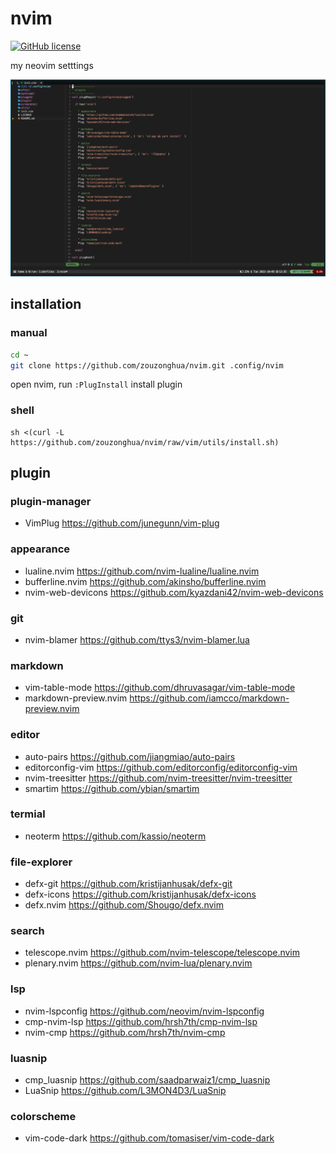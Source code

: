 # nvim
[![GitHub license](https://img.shields.io/badge/license-MIT-blue.svg)](https://github.com/zouzonghua/nvim/blob/main/LICENSE)

my neovim setttings

![screenshot](./screenshot/202110051235.png)

## installation

### manual

```sh
cd ~
git clone https://github.com/zouzonghua/nvim.git .config/nvim
```

open nvim, run `:PlugInstall` install plugin

### shell

```
sh <(curl -L https://github.com/zouzonghua/nvim/raw/vim/utils/install.sh)
```

## plugin

### plugin-manager

- VimPlug <https://github.com/junegunn/vim-plug>

### appearance

- lualine.nvim <https://github.com/nvim-lualine/lualine.nvim>
- bufferline.nvim <https://github.com/akinsho/bufferline.nvim>
- nvim-web-devicons <https://github.com/kyazdani42/nvim-web-devicons>

### git
- nvim-blamer <https://github.com/ttys3/nvim-blamer.lua>

### markdown

- vim-table-mode <https://github.com/dhruvasagar/vim-table-mode>
- markdown-preview.nvim <https://github.com/iamcco/markdown-preview.nvim>

### editor

- auto-pairs <https://github.com/jiangmiao/auto-pairs>
- editorconfig-vim <https://github.com/editorconfig/editorconfig-vim>
- nvim-treesitter <https://github.com/nvim-treesitter/nvim-treesitter>
- smartim <https://github.com/ybian/smartim>

### termial

- neoterm <https://github.com/kassio/neoterm>

### file-explorer

- defx-git <https://github.com/kristijanhusak/defx-git>
- defx-icons <https://github.com/kristijanhusak/defx-icons>
- defx.nvim <https://github.com/Shougo/defx.nvim>

### search

- telescope.nvim <https://github.com/nvim-telescope/telescope.nvim>
- plenary.nvim <https://github.com/nvim-lua/plenary.nvim>

### lsp

- nvim-lspconfig <https://github.com/neovim/nvim-lspconfig>
- cmp-nvim-lsp <https://github.com/hrsh7th/cmp-nvim-lsp>
- nvim-cmp <https://github.com/hrsh7th/nvim-cmp>

### luasnip

- cmp_luasnip <https://github.com/saadparwaiz1/cmp_luasnip>
- LuaSnip <https://github.com/L3MON4D3/LuaSnip>

### colorscheme

- vim-code-dark <https://github.com/tomasiser/vim-code-dark>
